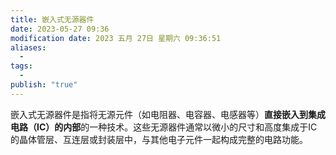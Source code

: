 ```yaml
---
title: 嵌入式无源器件
date: 2023-05-27 09:36
modification date: 2023 五月 27日 星期六 09:36:51
aliases:
  - 
tags:
  - 
publish: "true"
---
```


嵌入式无源器件是指将无源元件（如电阻器、电容器、电感器等）**直接嵌入到集成电路（IC）的内部**的一种技术。这些无源器件通常以微小的尺寸和高度集成于IC的晶体管层、互连层或封装层中，与其他电子元件一起构成完整的电路功能。